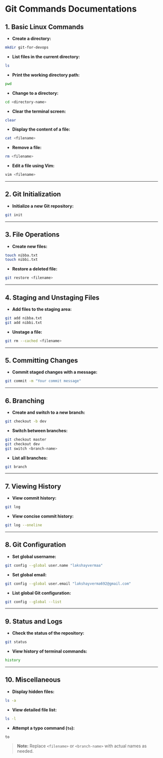 
# Git Commands Documentations

## 1. **Basic Linux Commands**
- **Create a directory:**
```bash
mkdir git-for-devops
```

- **List files in the current directory:**
```bash
ls
```

- **Print the working directory path:**
```bash
pwd
```

- **Change to a directory:**
```bash
cd <directory-name>
```

- **Clear the terminal screen:**
```bash
clear
```

- **Display the content of a file:**
```bash
cat <filename>
```

- **Remove a file:**
```bash
rm <filename>
```

- **Edit a file using Vim:**
```bash
vim <filename>
```

---

## 2. **Git Initialization**
- **Initialize a new Git repository:**
```bash
git init
```

---

## 3. **File Operations**
- **Create new files:**
```bash
touch nibba.txt
touch nibbi.txt
```

- **Restore a deleted file:**
```bash
git restore <filename>
```

---

## 4. **Staging and Unstaging Files**
- **Add files to the staging area:**
```bash
git add nibba.txt
git add nibbi.txt
```

- **Unstage a file:**
```bash
git rm --cached <filename>
```

---

## 5. **Committing Changes**
- **Commit staged changes with a message:**
```bash
git commit -m "Your commit message"
```

---

## 6. **Branching**
- **Create and switch to a new branch:**
```bash
git checkout -b dev
```

- **Switch between branches:**
```bash
git checkout master
git checkout dev
git switch <branch-name>
```

- **List all branches:**
```bash
git branch
```

---

## 7. **Viewing History**
- **View commit history:**
```bash
git log
```

- **View concise commit history:**
```bash
git log --oneline
```

---

## 8. **Git Configuration**
- **Set global username:**
```bash
git config --global user.name "lakshayvermaa"
```

- **Set global email:**
```bash
git config --global user.email "lakshayverma692@gmail.com"
```

- **List global Git configuration:**
```bash
git config --global --list
```

---

## 9. **Status and Logs**
- **Check the status of the repository:**
```bash
git status
```

- **View history of terminal commands:**
```bash
history
```

---

## 10. **Miscellaneous**
- **Display hidden files:**
```bash
ls -a
```

- **View detailed file list:**
```bash
ls -l
```

- **Attempt a typo command (`to`):**
```bash
to
```

> **Note:** Replace `<filename>` or `<branch-name>` with actual names as needed.
